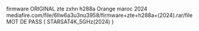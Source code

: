 firmware ORIGINAL zte zxhn h288a Orange maroc 2024
mediafire.com/file/6llw6a3u3nu3958/firmware+zte+h288a+(2024).rar/file
MOT DE PASS (     STARSAT4K_5GHz(2024)    )
